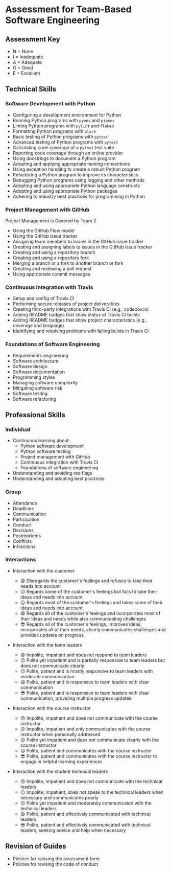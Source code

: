 # Assessment for Team-Based Software Engineering

## Assessment Key

* N = None
* I = Inadequate
* A = Adequate
* G = Good
* E = Excellent

## Technical Skills

### Software Development with Python

* Configuring a development environment for Python
* Running Python programs with `pyenv` and `pipenv`
* Linting Python programs with `pylint` and `flake8`
* Formatting Python programs with `black`
* Basic testing of Python programs with `pytest`
* Advanced testing of Python programs with `pytest`
* Calculating code coverage of a `pytest` test suite
* Reporting code coverage through an online provider
* Using docstrings to document a Python program
* Adopting and applying appropriate naming conventions
* Using exception handling to create a robust Python program
* Refactoring a Python program to improve its characteristics
* Debugging Python programs using logging and other methods
* Adopting and using appropriate Python language constructs
* Adopting and using appropriate Python packages
* Adhering to industry best practices for programming in Python

### Project Management with GitHub

Project Management is Covered by Team 2

* Using the GitHub Flow model
* Using the GitHub issue tracker
* Assigning team members to issues in the GitHub issue tracker
* Creating and assigning labels to issues in the GitHub issue tracker
* Creating and using a repository branch
* Creating and using a repository fork
* Merging a branch or a fork to another branch or fork
* Creating and reviewing a pull request
* Using appropriate commit messages

### Continuous Integration with Travis

* Setup and config of Travis CI
* Performing secure releases of project deliverables
* Creating third-party integrations with Travis CI (e.g., codecov.io)
* Adding README badges that show status of Travis CI builds
* Adding README badges that show project characteristics (e.g., coverage and
  language)
* Identifying and resolving problems with failing builds in Travis CI

### Foundations of Software Engineering

* Requirements engineering
* Software architecture
* Software design
* Software documentation
* Programming styles
* Managing software complexity
* Mitigating software risk
* Software testing
* Software refactoring

## Professional Skills

### Individual

* Continuous learning about:
  * Python software development
  * Python software testing
  * Project management with GitHub
  * Continuous integration with Travis CI
  * Foundations of software engineering
* Understanding and avoiding red flags
* Understanding and adopting best practices

### Group

* Attendance
* Deadlines
* Communication
* Participation
* Conduct
* Decisions
* Postmortems
* Conflicts
* Infractions

### Interactions

* Interaction with the customer
  * :disappointed: Disregards the customer's feelings and
  refuses to take their needs into account
  * :confused: Regards some of the customer's feelings
  but fails to take their ideas and needs into account
  * :neutral_face: Regards most of the customer's feelings
  and takes some of their ideas and needs into account
  * :smiley: Regards all of the customer's feelings and
  incorporates most of their ideas and needs while also communicating challenges
  * :sunglasses: Regards all of the customer's feelings, improves ideas,
  incorporates all of their needs, clearly communicates challenges and
  provides updates on progress

* Interaction with the team leaders
  * :disappointed: Impolite, impatient and does not respond to team leaders
  * :confused: Polite yet impatient and is partially responsive to
  team leaders but does not communicate clearly
  * :neutral_face: Polite, patient and is mostly responsive to team leaders
  with moderate communication
  * :smiley: Polite, patient and is responsive to team leaders with clear
  communication
  * :sunglasses: Polite, patient and is responsive to team leaders with clear
  communication, providing multiple progress updates

* Interaction with the course instructor
  * :disappointed: Impolite, impatient and does not communicate with the course
  instructor
  * :confused: Impolite, impatient and only communicates with the course
  instructor when personally addressed
  * :neutral_face: Polite yet impatient and does not communicate clearly with the
  course instructor
  * :smiley: Polite, patient and communicates with the course instructor
  * :sunglasses: Polite, patient and communicates with the course instructor to
  engage in helpful learning experiences

* Interaction with the student technical leaders
  * :disappointed: Impolite, impatient and does not communicate with the technical
  leaders
  * :confused: Impolite, impatient, does not speak to the technical leaders when
  necessary and communicates poorly
  * :neutral_face: Polite yet impatient and moderately communicated with the
  technical leaders
  * :smiley: Polite, patient and effectively communicated with technical leaders
  * :sunglasses: Polite, patient and effectively communicated with technical
  leaders, seeking advice and help when necessary

## Revision of Guides

* Policies for revising the assessment form
* Policies for revising the code of conduct
